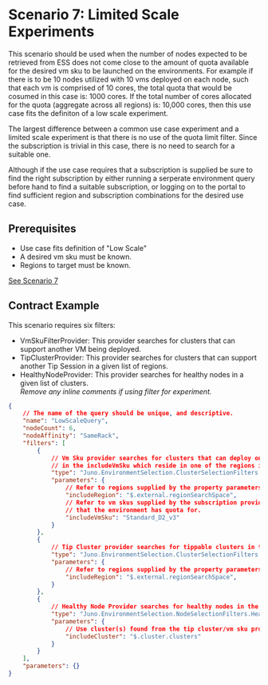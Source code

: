 ﻿# Scenario 7: Limited Scale Experiments
This scenario should be used when the number of nodes expected to be retrieved from ESS does not come close to the amount of quota
available for the desired vm sku to be launched on the environments. For example if there is to be 10 nodes utilized with 10 vms deployed 
on each node, such that each vm is comprised of 10 cores, the total quota that would be cosumed in this case is: 1000 cores. If the total
number of cores allocated for the quota (aggregate across all regions) is: 10,000 cores, then this use case fits the definiton of a low 
scale experiment. 

The largest difference between a common use case experiment and a limited scale experiment is that there is no use of the quota limit filter.
Since the subscription is trivial in this case, there is no need to search for a suitable one.

Although if the use case requires that a subscription is supplied be sure to find the right subscription by either running a serperate
environment query before hand to find a suitable subscription, or logging on to the portal to find sufficient region and subscription combinations
for the desired use case.

## Prerequisites
* Use case fits definition of "Low Scale"
* A desired vm sku must be known.
* Regions to target must be known.

[See Scenario 7](./Scenario-LowScaleEnvironments.md)

## Contract Example
This scenario requires six filters: 
* VmSkuFilterProvider: This provider searches for clusters that can support another VM being deployed.
* TipClusterProvider: This provider searches for clusters that can support another Tip Session in a given list of regions.
* HealthyNodeProvider: This provider searches for healthy nodes in a given list of clusters.  
*Remove any inline comments if using filter for experiment.*
``` json
{
    // The name of the query should be unique, and descriptive.
    "name": "LowScaleQuery",
    "nodeCount": 6,
    "nodeAffinity": "SameRack",
    "filters": [
        {
            // Vm Sku provider searches for clusters that can deploy one of the vms
            // in the includeVmSku which reside in one of the regions in the regionList
            "type": "Juno.EnvironmentSelection.ClusterSelectionFilters.VmSkuFilterProvider",
            "parameters": {
                // Refer to regions supplied by the property parameters.
                "includeRegion": "$.external.regionSearchSpace",
                // Refer to vm skus supplied by the subscription providers to only include vm skus
                // that the environment has quota for.
                "includeVmSku": "Standard_D2_v3"
            }
        },
        {
            // Tip Cluster provider searches for tippable clusters in the includeRegion list.
            "type": "Juno.EnvironmentSelection.ClusterSelectionFilters.TipClusterProvider",
            "parameters": {
                // Refer to regions supplied by the property parameters.
                "includeRegion": "$.external.regionSearchSpace",
            }
        },
        {
            // Healthy Node Provider searches for healthy nodes in the includeCluster list.
            "type": "Juno.EnvironmentSelection.NodeSelectionFilters.HealthyNodeProvider",
            "parameters": {
                // Use cluster(s) found from the tip cluster/vm sku providers.
                "includeCluster": "$.cluster.clusters"
            }
        }
    ],
    "parameters": {}
}
```